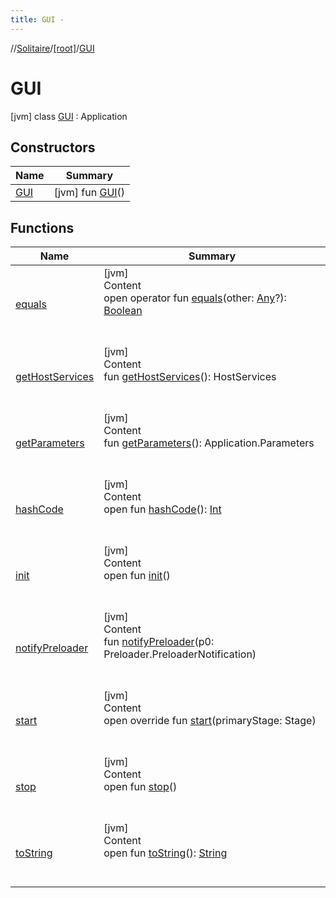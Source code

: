 ```yaml
---
title: GUI -
---
```

//[Solitaire](../../index.md)/[[root]](../index.md)/[GUI](index.md)



# GUI  
 [jvm] class [GUI](index.md) : Application   


## Constructors  
  
|  Name|  Summary| 
|---|---|
| <a name="/GUI/GUI/#/PointingToDeclaration/"></a>[GUI](-g-u-i.md)| <a name="/GUI/GUI/#/PointingToDeclaration/"></a> [jvm] fun [GUI](-g-u-i.md)()   <br>


## Functions  
  
|  Name|  Summary| 
|---|---|
| <a name="kotlin/Any/equals/#kotlin.Any?/PointingToDeclaration/"></a>[equals](../-undoable-command/index.md#%5Bkotlin%2FAny%2Fequals%2F%23kotlin.Any%3F%2FPointingToDeclaration%2F%5D%2FFunctions%2F-1335246095)| <a name="kotlin/Any/equals/#kotlin.Any?/PointingToDeclaration/"></a>[jvm]  <br>Content  <br>open operator fun [equals](../-undoable-command/index.md#%5Bkotlin%2FAny%2Fequals%2F%23kotlin.Any%3F%2FPointingToDeclaration%2F%5D%2FFunctions%2F-1335246095)(other: [Any](https://kotlinlang.org/api/latest/jvm/stdlib/kotlin/-any/index.html)?): [Boolean](https://kotlinlang.org/api/latest/jvm/stdlib/kotlin/-boolean/index.html)  <br><br><br>
| <a name="javafx.application/Application/getHostServices/#/PointingToDeclaration/"></a>[getHostServices](index.md#%5Bjavafx.application%2FApplication%2FgetHostServices%2F%23%2FPointingToDeclaration%2F%5D%2FFunctions%2F-1335246095)| <a name="javafx.application/Application/getHostServices/#/PointingToDeclaration/"></a>[jvm]  <br>Content  <br>fun [getHostServices](index.md#%5Bjavafx.application%2FApplication%2FgetHostServices%2F%23%2FPointingToDeclaration%2F%5D%2FFunctions%2F-1335246095)(): HostServices  <br><br><br>
| <a name="javafx.application/Application/getParameters/#/PointingToDeclaration/"></a>[getParameters](index.md#%5Bjavafx.application%2FApplication%2FgetParameters%2F%23%2FPointingToDeclaration%2F%5D%2FFunctions%2F-1335246095)| <a name="javafx.application/Application/getParameters/#/PointingToDeclaration/"></a>[jvm]  <br>Content  <br>fun [getParameters](index.md#%5Bjavafx.application%2FApplication%2FgetParameters%2F%23%2FPointingToDeclaration%2F%5D%2FFunctions%2F-1335246095)(): Application.Parameters  <br><br><br>
| <a name="kotlin/Any/hashCode/#/PointingToDeclaration/"></a>[hashCode](../-undoable-command/index.md#%5Bkotlin%2FAny%2FhashCode%2F%23%2FPointingToDeclaration%2F%5D%2FFunctions%2F-1335246095)| <a name="kotlin/Any/hashCode/#/PointingToDeclaration/"></a>[jvm]  <br>Content  <br>open fun [hashCode](../-undoable-command/index.md#%5Bkotlin%2FAny%2FhashCode%2F%23%2FPointingToDeclaration%2F%5D%2FFunctions%2F-1335246095)(): [Int](https://kotlinlang.org/api/latest/jvm/stdlib/kotlin/-int/index.html)  <br><br><br>
| <a name="javafx.application/Application/init/#/PointingToDeclaration/"></a>[init](index.md#%5Bjavafx.application%2FApplication%2Finit%2F%23%2FPointingToDeclaration%2F%5D%2FFunctions%2F-1335246095)| <a name="javafx.application/Application/init/#/PointingToDeclaration/"></a>[jvm]  <br>Content  <br>open fun [init](index.md#%5Bjavafx.application%2FApplication%2Finit%2F%23%2FPointingToDeclaration%2F%5D%2FFunctions%2F-1335246095)()  <br><br><br>
| <a name="javafx.application/Application/notifyPreloader/#javafx.application.Preloader.PreloaderNotification/PointingToDeclaration/"></a>[notifyPreloader](index.md#%5Bjavafx.application%2FApplication%2FnotifyPreloader%2F%23javafx.application.Preloader.PreloaderNotification%2FPointingToDeclaration%2F%5D%2FFunctions%2F-1335246095)| <a name="javafx.application/Application/notifyPreloader/#javafx.application.Preloader.PreloaderNotification/PointingToDeclaration/"></a>[jvm]  <br>Content  <br>fun [notifyPreloader](index.md#%5Bjavafx.application%2FApplication%2FnotifyPreloader%2F%23javafx.application.Preloader.PreloaderNotification%2FPointingToDeclaration%2F%5D%2FFunctions%2F-1335246095)(p0: Preloader.PreloaderNotification)  <br><br><br>
| <a name="/GUI/start/#javafx.stage.Stage/PointingToDeclaration/"></a>[start](start.md)| <a name="/GUI/start/#javafx.stage.Stage/PointingToDeclaration/"></a>[jvm]  <br>Content  <br>open override fun [start](start.md)(primaryStage: Stage)  <br><br><br>
| <a name="javafx.application/Application/stop/#/PointingToDeclaration/"></a>[stop](index.md#%5Bjavafx.application%2FApplication%2Fstop%2F%23%2FPointingToDeclaration%2F%5D%2FFunctions%2F-1335246095)| <a name="javafx.application/Application/stop/#/PointingToDeclaration/"></a>[jvm]  <br>Content  <br>open fun [stop](index.md#%5Bjavafx.application%2FApplication%2Fstop%2F%23%2FPointingToDeclaration%2F%5D%2FFunctions%2F-1335246095)()  <br><br><br>
| <a name="kotlin/Any/toString/#/PointingToDeclaration/"></a>[toString](../-undoable-command/index.md#%5Bkotlin%2FAny%2FtoString%2F%23%2FPointingToDeclaration%2F%5D%2FFunctions%2F-1335246095)| <a name="kotlin/Any/toString/#/PointingToDeclaration/"></a>[jvm]  <br>Content  <br>open fun [toString](../-undoable-command/index.md#%5Bkotlin%2FAny%2FtoString%2F%23%2FPointingToDeclaration%2F%5D%2FFunctions%2F-1335246095)(): [String](https://kotlinlang.org/api/latest/jvm/stdlib/kotlin/-string/index.html)  <br><br><br>


